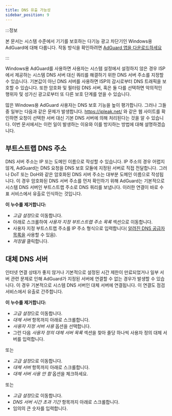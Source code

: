 ```yaml
---
title: DNS 유출 가능성
sidebar_position: 9
---
```


:::정보

본 문서는 시스템 수준에서 기기를 보호하는 다기능 광고 차단기인 Windows용 AdGuard에 대해 다룹니다. 작동 방식을 확인하려면 [AdGuard 앱을 다운로드하세요](https://agrd.io/download-kb-adblock)

:::

Windows용 AdGuard를 사용하면 사용자는 시스템 설정에서 설정하지 않은 경우 ISP에서 제공하는 시스템 DNS 서버 대신 쿼리를 해결하기 위한 DNS 서버 주소를 지정할 수 있습니다. 기본값이 아닌 DNS 서버를 사용하면 ISP의 감시로부터 DNS 트래픽을 보호할 수 있습니다. 또한 암호화 및 필터링 DNS 서버, 혹은 둘 다를 선택하면 악의적인 행위자 및 성가신 광고로부터 또 다른 보호 단계를 얻을 수 있습니다.

많은 Windows용 AdGuard 사용자는 DNS 보호 기능을 높이 평가합니다. 그러나 그들 중 일부는 다음과 같은 문제가 발생합니다. https://ipleak.net/ 와 같은 웹 사이트를 확인하면 요청이 선택한 서버 대신 기본 DNS 서버에 의해 처리된다는 것을 알 수 있습니다. 이번 문서에서는 이런 일이 발생하는 이유와 이를 방지하는 방법에 대해 설명하겠습니다.

## 부트스트랩 DNS 주소

DNS 서버 주소는 IP 또는 도메인 이름으로 작성할 수 있습니다. IP 주소의 경우 어렵지않게, AdGuard는 DNS 요청을 DNS 보호 모듈에 지정된 서버로 직접 전달합니다. 그러나 DoT 또는 DoH와 같은 암호화된 DNS 서버 주소는 대부분 도메인 이름으로 작성됩니다. 이 경우 암호화된 DNS 서버 주소를 먼저 확인하기 위해 AdGuard는 기본적으로 시스템 DNS 서버인 부트스트랩 주소로 DNS 쿼리를 보냅니다. 이러한 연결이 바로 수표 서비스에서 유출로 인식하는 것입니다.

**이 누수를 제거합니다:**

- *고급 설정*으로 이동합니다.
- 아래로 스크롤하여 *사용자 지정 부트스트랩 주소 목록* 섹션으로 이동합니다.
- 사용자 지정 부트스트랩 주소를 IP 주소 형식으로 입력합니다( [알려진 DNS 공급자 목록을](https://adguard-dns.io/kb/general/dns-providers/) 사용할 수 있음).
- *저장을* 클릭합니다.

## 대체 DNS 서버

인터넷 연결 상태가 좋지 않거나 기본적으로 설정된 시간 제한이 만료되었거나 일부 서버 관련 문제로 인해 AdGuard가 지정된 서버에 연결할 수 없는 경우가 발생할 수 있습니다. 이 경우 기본적으로 시스템 DNS 서버인 대체 서버에 연결됩니다. 이 연결도 점검 서비스에서 유출로 간주합니다.

**이 누수를 제거합니다:**

- *고급 설정*으로 이동합니다.
- *대체 서버* 항목까지 아래로 스크롤합니다.
- *사용자 지정 서버 사용* 옵션을 선택합니다.
- 그런 다음 *사용자 정의 대체 서버 목록* 섹션을 찾아 줄당 하나씩 사용자 정의 대체 서버를 입력합니다.

또는

- *고급 설정*으로 이동합니다.
- *대체 서버* 항목까지 아래로 스크롤합니다.
- *대체 서버 사용 안 함* 옵션을 체크하세요.

또는

- *고급 설정*으로 이동합니다.
- *DNS 서버 시간 초과 기간* 항목까지 아래로 스크롤합니다.
- 임의의 큰 숫자를 입력합니다.
